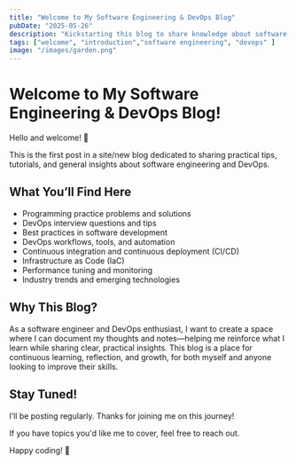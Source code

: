 ```yaml
---
title: "Welcome to My Software Engineering & DevOps Blog"
pubDate: "2025-05-26"
description: "Kickstarting this blog to share knowledge about software engineering, DevOps, and failing my way through it!"
tags: ["welcome", "introduction","software engineering", "devops" ]
image: "/images/garden.png" 
---
```


# Welcome to My Software Engineering & DevOps Blog!

Hello and welcome! 🎉

This is the first post in a site/new blog dedicated to sharing practical tips, tutorials, and general insights about software engineering and DevOps.

## What You’ll Find Here

- Programming practice problems and solutions
- DevOps interview questions and tips
- Best practices in software development  
- DevOps workflows, tools, and automation  
- Continuous integration and continuous deployment (CI/CD)  
- Infrastructure as Code (IaC)  
- Performance tuning and monitoring  
- Industry trends and emerging technologies

## Why This Blog?

As a software engineer and DevOps enthusiast, I want to create a space where I can document my thoughts and notes—helping me reinforce what I learn while sharing clear, practical insights. This blog is a place for continuous learning, reflection, and growth, for both myself and anyone looking to improve their skills.

## Stay Tuned!

I’ll be posting regularly. Thanks for joining me on this journey!

If you have topics you'd like me to cover, feel free to reach out.

Happy coding! 🚀